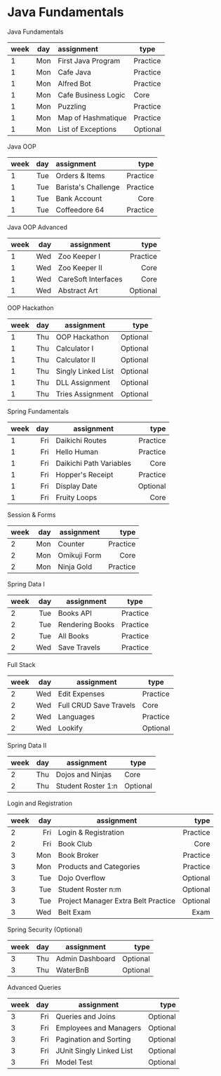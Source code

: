 # Java Fundamentals

Java Fundamentals

| week | day | assignment           | type     |
|------|-----|:---------------------|----------|
| 1    | Mon | First Java Program   | Practice |
| 1    | Mon | Cafe Java            | Practice |
| 1    | Mon | Alfred Bot           | Practice |
| 1    | Mon | Cafe Business Logic	 | Core     |
| 1    | Mon | Puzzling             | Practice |
| 1    | Mon | Map of Hashmatique	  | Practice |
| 1    | Mon | List of Exceptions	  | Optional |

Java OOP

| week | day | assignment           |     type |
|------|----:|:---------------------|---------:|
| 1    | Tue | Orders & Items	      | Practice |
| 1    | Tue | Barista's Challenge	 | Practice |
| 1    | Tue | Bank Account	        |     Core |
| 1    | Tue | Coffeedore 64	       | Practice |

Java OOP Advanced

| week | day | assignment           |     type |
|------|----:|----------------------|---------:|
| 1    | Wed | Zoo Keeper I	        | Practice |
| 1    | Wed | Zoo Keeper II	       |     Core |
| 1    | Wed | CareSoft Interfaces	 |     Core |
| 1    | Wed | Abstract Art 	       | Optional |

OOP Hackathon

| week | day | assignment          |     type |
|------|----:|---------------------|---------:|
| 1    | Thu | OOP Hackathon	      | Optional |
| 1    | Thu | Calculator I        | Optional |
| 1    | Thu | Calculator II 	     | Optional |
| 1    | Thu | Singly Linked List	 | Optional |
| 1    | Thu | DLL Assignment	     | Optional |
| 1    | Thu | Tries Assignment 	  | Optional |

Spring Fundamentals

| week | day | assignment               |     type |
|------|----:|--------------------------|---------:|
| 1    | Fri | Daikichi Routes	         | Practice |
| 1    | Fri | Hello Human	             | Practice |
| 1    | Fri | Daikichi Path Variables	 |     Core |
| 1    | Fri | Hopper's Receipt	        | Practice |
| 1    | Fri | 	Display Date	           | Optional |
| 1    | Fri | 	Fruity Loops	           |     Core |

Session & Forms

| week | day | assignment   |     type |
|------|----:|--------------|---------:|
| 2    | Mon | Counter	     | Practice |
| 2    | Mon | Omikuji Form |     Core |
| 2    | Mon | Ninja Gold	  | Practice |

Spring Data I

| week | day | assignment        | type     |
|------|----:|-------------------|----------|
| 2    | Tue | 	Books API	       | Practice |
| 2    | Tue | 	Rendering Books	 | Practice |
| 2    | Tue | All Books	        | Practice |
| 2    | Wed | 	Save Travels	    | Practice |

Full Stack

| week | day | assignment              | type     |
|------|----:|-------------------------|----------|
| 2    | Wed | Edit Expenses	          | Practice |
| 2    | Wed | Full CRUD Save Travels	 | Core     |
| 2    | Wed | Languages	              | Practice |
| 2    | Wed | Lookify	                | Optional |

Spring Data II

| week | day | assignment         | type     |
|------|----:|--------------------|----------|
| 2    | Thu | Dojos and Ninjas   | Core     |
| 2    | Thu | Student Roster 1:n | Optional |

Login and Registration

| week | day | assignment                          |     type |
|------|----:|-------------------------------------|---------:|
| 2    | Fri | Login & Registration                | Practice |
| 2    | Fri | Book Club	                          |     Core |
| 3    | Mon | Book Broker	                        | Practice |
| 3    | Mon | Products and Categories	            | Practice |
| 3    | Tue | Dojo Overflow	                      | Optional |
| 3    | Tue | Student Roster n:m	                 | Optional |
| 3    | Tue | Project Manager Extra Belt Practice | Optional |
| 3    | Wed | Belt Exam                           |     Exam |

Spring Security (Optional)

| week | day | assignment       |     type |
|------|----:|------------------|---------:|
| 3    | Thu | Admin Dashboard	 | Optional |
| 3    | Thu | WaterBnB	        | Optional |

Advanced Queries

| week | day | assignment                |     type |
|------|----:|---------------------------|---------:|
| 3    | Fri | Queries and Joins	        | Optional |
| 3    | Fri | Employees and Managers 	  | Optional |
| 3    | Fri | Pagination and Sorting	   | Optional |
| 3    | Fri | JUnit Singly Linked List	 | Optional |
| 3    | Fri | Model Test	               | Optional |